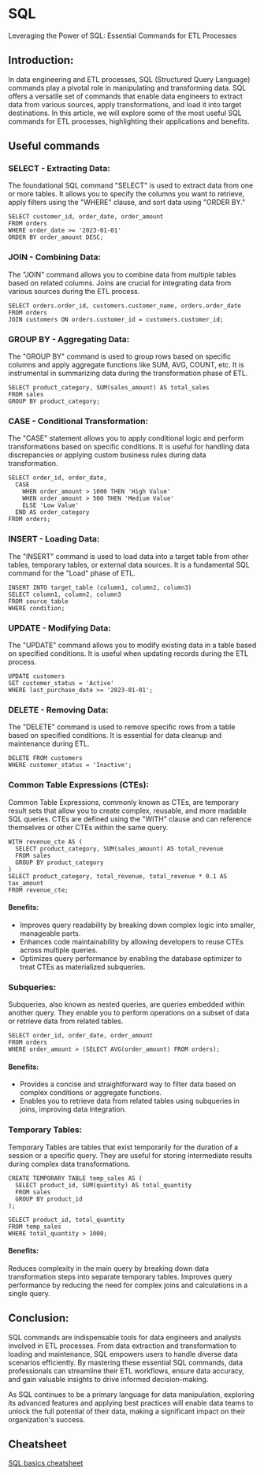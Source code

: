 # SQL
Leveraging the Power of SQL: Essential Commands for ETL Processes

## Introduction:

In data engineering and ETL processes, SQL (Structured Query Language) commands play a pivotal role in manipulating and transforming data. SQL offers a versatile set of commands that enable data engineers to extract data from various sources, apply transformations, and load it into target destinations. In this article, we will explore some of the most useful SQL commands for ETL processes, highlighting their applications and benefits.

## Useful commands
### SELECT - Extracting Data:
The foundational SQL command "SELECT" is used to extract data from one or more tables. It allows you to specify the columns you want to retrieve, apply filters using the "WHERE" clause, and sort data using "ORDER BY."

~~~~
SELECT customer_id, order_date, order_amount
FROM orders
WHERE order_date >= '2023-01-01'
ORDER BY order_amount DESC;
~~~~
### JOIN - Combining Data:
The "JOIN" command allows you to combine data from multiple tables based on related columns. Joins are crucial for integrating data from various sources during the ETL process.

~~~~
SELECT orders.order_id, customers.customer_name, orders.order_date
FROM orders
JOIN customers ON orders.customer_id = customers.customer_id;
~~~~

### GROUP BY - Aggregating Data:
The "GROUP BY" command is used to group rows based on specific columns and apply aggregate functions like SUM, AVG, COUNT, etc. It is instrumental in summarizing data during the transformation phase of ETL.

~~~~
SELECT product_category, SUM(sales_amount) AS total_sales
FROM sales
GROUP BY product_category;
~~~~

### CASE - Conditional Transformation:
The "CASE" statement allows you to apply conditional logic and perform transformations based on specific conditions. It is useful for handling data discrepancies or applying custom business rules during data transformation.

~~~~
SELECT order_id, order_date,
  CASE
    WHEN order_amount > 1000 THEN 'High Value'
    WHEN order_amount > 500 THEN 'Medium Value'
    ELSE 'Low Value'
  END AS order_category
FROM orders;
~~~~
### INSERT - Loading Data:
The "INSERT" command is used to load data into a target table from other tables, temporary tables, or external data sources. It is a fundamental SQL command for the "Load" phase of ETL.
~~~~
INSERT INTO target_table (column1, column2, column3)
SELECT column1, column2, column3
FROM source_table
WHERE condition;
~~~~
### UPDATE - Modifying Data:
The "UPDATE" command allows you to modify existing data in a table based on specified conditions. It is useful when updating records during the ETL process.
~~~~
UPDATE customers
SET customer_status = 'Active'
WHERE last_purchase_date >= '2023-01-01';
~~~~
### DELETE - Removing Data:
The "DELETE" command is used to remove specific rows from a table based on specified conditions. It is essential for data cleanup and maintenance during ETL.
~~~~
DELETE FROM customers
WHERE customer_status = 'Inactive';
~~~~

### Common Table Expressions (CTEs):
Common Table Expressions, commonly known as CTEs, are temporary result sets that allow you to create complex, reusable, and more readable SQL queries. CTEs are defined using the "WITH" clause and can reference themselves or other CTEs within the same query.

~~~~
WITH revenue_cte AS (
  SELECT product_category, SUM(sales_amount) AS total_revenue
  FROM sales
  GROUP BY product_category
)
SELECT product_category, total_revenue, total_revenue * 0.1 AS tax_amount
FROM revenue_cte;
~~~~
#### Benefits:

- Improves query readability by breaking down complex logic into smaller, manageable parts.
- Enhances code maintainability by allowing developers to reuse CTEs across multiple queries.
- Optimizes query performance by enabling the database optimizer to treat CTEs as materialized subqueries.
  
### Subqueries:
Subqueries, also known as nested queries, are queries embedded within another query. They enable you to perform operations on a subset of data or retrieve data from related tables.
~~~~
SELECT order_id, order_date, order_amount
FROM orders
WHERE order_amount > (SELECT AVG(order_amount) FROM orders);
~~~~
#### Benefits:
- Provides a concise and straightforward way to filter data based on complex conditions or aggregate functions.
- Enables you to retrieve data from related tables using subqueries in joins, improving data integration.

### Temporary Tables:
Temporary Tables are tables that exist temporarily for the duration of a session or a specific query. They are useful for storing intermediate results during complex data transformations.
~~~~
CREATE TEMPORARY TABLE temp_sales AS (
  SELECT product_id, SUM(quantity) AS total_quantity
  FROM sales
  GROUP BY product_id
);

SELECT product_id, total_quantity
FROM temp_sales
WHERE total_quantity > 1000;
~~~~
#### Benefits:

Reduces complexity in the main query by breaking down data transformation steps into separate temporary tables.
Improves query performance by reducing the need for complex joins and calculations in a single query.

## Conclusion:

SQL commands are indispensable tools for data engineers and analysts involved in ETL processes. From data extraction and transformation to loading and maintenance, SQL empowers users to handle diverse data scenarios efficiently. By mastering these essential SQL commands, data professionals can streamline their ETL workflows, ensure data accuracy, and gain valuable insights to drive informed decision-making.

As SQL continues to be a primary language for data manipulation, exploring its advanced features and applying best practices will enable data teams to unlock the full potential of their data, making a significant impact on their organization's success.

## Cheatsheet
[SQL basics cheatsheet](https://learnsql.com/blog/sql-basics-cheat-sheet/sql-basics-cheat-sheet-a3.pdf)
  
